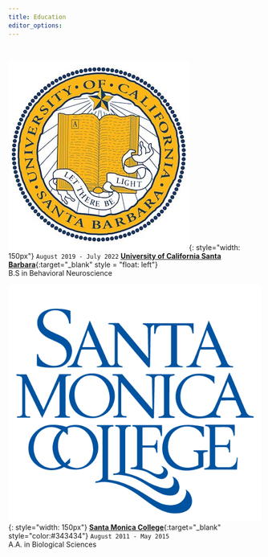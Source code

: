 ```yaml
---
title: Education
editor_options: 
---
```


<br>

![](/images/UCSB_seal.jpg){: style="width: 150px"}
 `August 2019 - July 2022` 
[**University of California Santa Barbara**](https://www.ucsb.edu/){:target="\_blank" style = "float: left"}
 <br/>B.S in Behavioral Neuroscience

![](/images/SMC_seal.png){: style="width: 150px"}
[**Santa Monica College**](https://www.smc.edu/){:target="\_blank" style="color:#343434"} 
`August 2011 - May 2015` <br/> A.A. in Biological Sciences
